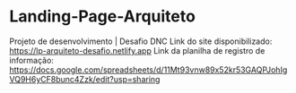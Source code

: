 # Landing-Page-Arquiteto
Projeto de desenvolvimento | Desafio DNC
Link do site disponibilizado: https://lp-arquiteto-desafio.netlify.app
Link da planilha de registro de informação: https://docs.google.com/spreadsheets/d/11Mt93vnw89x52kr53GAQPJohIgVQ9H6yCF8bunc4Zzk/edit?usp=sharing
